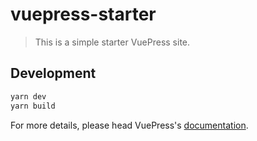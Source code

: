 # vuepress-starter

> This is a simple starter VuePress site.

## Development

```bash
yarn dev
yarn build
```

For more details, please head VuePress's [documentation](https://v1.vuepress.vuejs.org/).

